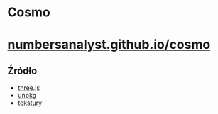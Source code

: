 # Cosmo
# [numbersanalyst.github.io/cosmo](https://numbersanalyst.github.io/cosmo)

## Źródło
* [three.js](https://threejs.org/)
* [unpkg](https://www.unpkg.com/)
* [tekstury](https://www.solarsystemscope.com/textures/)
